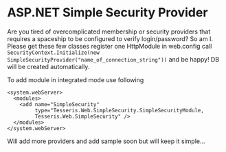 ASP.NET Simple Security Provider
================================

Are you tired of overcomplicated membership or security providers that requires a spaceship to be configured to verify login/password? So am I. Please get these few classes register one HttpModule in web.config call `SecurityContext.Initialize(new SimpleSecurityProvider("name_of_connection_string"))` and be happy! DB will be created automatically. 

To add module in integrated mode use following
```
<system.webServer>
  <modules>
    <add name="SimpleSecurity" 
         type="Tesseris.Web.SimpleSecurity.SimpleSecurityModule, 
         Tesseris.Web.SimpleSecurity" />
  </modules>
</system.webServer>
```

Will add more providers and add sample soon but will keep it simple…



